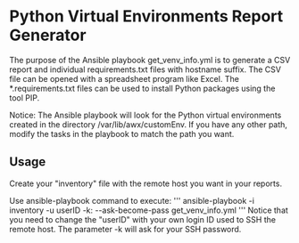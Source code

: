 # Python Virtual Environments Report Generator 
The purpose of the Ansible playbook get_venv_info.yml is to generate a CSV report and individual requirements.txt files with hostname suffix. The CSV file can be opened with a spreadsheet program like Excel. The *.requirements.txt files can be used to install Python packages using the tool PIP. 

Notice: The Ansible playbook will look for the Python virtual environments created in the directory /var/lib/awx/customEnv. If you have any other path, modify the tasks in the playbook to match the path you want. 
## Usage 
Create your "inventory" file with the remote host you want in your reports. 

Use ansible-playbook command to execute: 
'''
ansible-playbook -i inventory -u userID -k: --ask-become-pass get_venv_info.yml 
''' 
Notice that you need to change the "userID" with your own login ID used to SSH the remote host. The parameter -k will ask for your SSH password. 